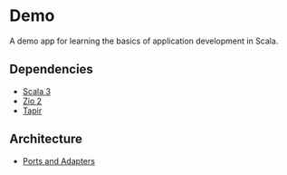 # Demo #

A demo app for learning the basics of application development in Scala.

## Dependencies ##
* [Scala 3](https://www.scala-lang.org/)
* [Zio 2](https://zio.dev/)
* [Tapir](https://tapir.softwaremill.com/en/latest/index.html)

## Architecture ##
* [Ports and Adapters](https://alistair.cockburn.us/hexagonal-architecture/)
